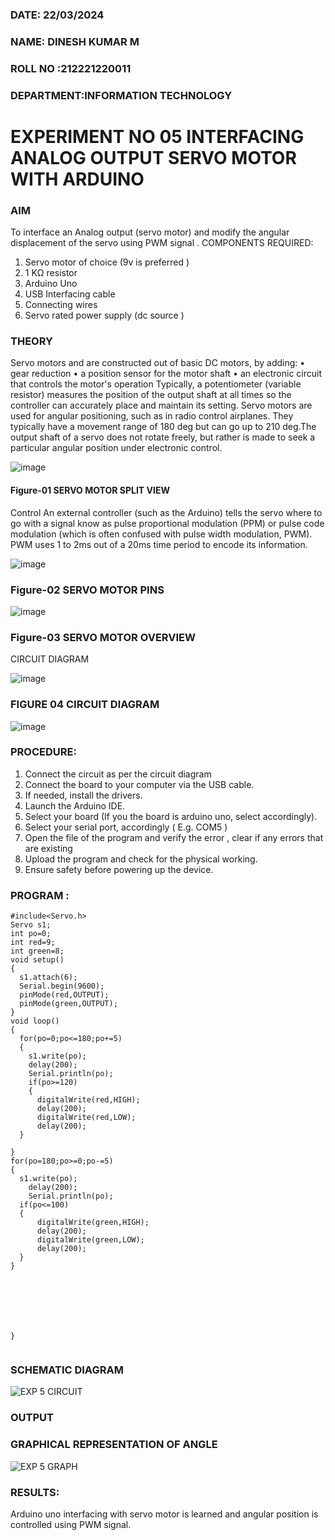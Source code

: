 ###  DATE: 22/03/2024

###  NAME: DINESH KUMAR M
###  ROLL NO :212221220011
###  DEPARTMENT:INFORMATION TECHNOLOGY


# EXPERIMENT NO 05 INTERFACING ANALOG OUTPUT SERVO MOTOR WITH ARDUINO

### AIM
To interface an Analog output (servo motor) and modify the angular displacement of the servo using PWM signal .
COMPONENTS REQUIRED:
1.	Servo motor of choice (9v is preferred )
2.	1 KΩ resistor 
3.	Arduino Uno 
4.	USB Interfacing cable 
5.	Connecting wires 
6.	Servo rated power supply (dc source )


### THEORY
Servo motors and are constructed out of basic DC motors, by adding:
•	 gear reduction
•	 a position sensor for the motor shaft
•	 an electronic circuit that controls the motor's operation
Typically, a potentiometer (variable resistor) measures the position of the output shaft at all times so the controller can accurately place and maintain its setting.
Servo motors are used for angular positioning, such as in radio control airplanes.  They typically have a movement range of 180 deg but can go up to 210 deg.The output shaft of a servo does not rotate freely, but rather is made to seek a particular angular position under electronic control. 


![image](https://user-images.githubusercontent.com/36288975/163544439-1f477927-fcd4-42f0-9ce4-c863fdbf1210.png)



#### Figure-01 SERVO MOTOR SPLIT VIEW 
Control 
An external controller (such as the Arduino) tells the servo where to go with a signal know as pulse proportional modulation (PPM) or pulse code modulation (which is often confused with pulse width modulation, PWM). PWM uses 1 to 2ms out of a 20ms time period to encode its information.
 
 
 ![image](https://user-images.githubusercontent.com/36288975/163544482-3027136f-7135-4f3d-a23f-8dc2fe04194d.png)

### Figure-02 SERVO MOTOR PINS

 ![image](https://user-images.githubusercontent.com/36288975/163544513-ca497421-e6ba-4f91-871f-5cfba77f22a8.png)


### Figure-03 SERVO MOTOR OVERVIEW 

 


 





CIRCUIT DIAGRAM
 
 
 ![image](https://user-images.githubusercontent.com/36288975/163544618-6eb8a7b5-7f1a-428a-8d9f-fd899b145efb.png)

### FIGURE 04 CIRCUIT DIAGRAM
![image](https://github.com/dineshdk154/EXPERIMENT-NO--05-INTERFACING-ANALOG-OUTPUT-SERVO-MOTOR-WITH-ARDUINO-/assets/104413084/21dc86bb-f167-4065-9505-558e681cc4ee)


### PROCEDURE:
1.	Connect the circuit as per the circuit diagram 
2.	Connect the board to your computer via the USB cable.
3.	If needed, install the drivers.
4.	Launch the Arduino IDE.
5.	Select your board (If you the board is arduino uno, select accordingly).
6.	Select your serial port, accordingly ( E.g. COM5 )
7.	Open the file of the program  and verify the error , clear if any errors that are existing 
8.	Upload the program and check for the physical working. 
9.	Ensure safety before powering up the device.


### PROGRAM :
```
#include<Servo.h>
Servo s1;
int po=0;
int red=9;
int green=8;
void setup()
{
  s1.attach(6);
  Serial.begin(9600);
  pinMode(red,OUTPUT);
  pinMode(green,OUTPUT);
}
void loop()
{
  for(po=0;po<=180;po+=5)
  {
    s1.write(po);
    delay(200);
    Serial.println(po);
    if(po>=120)
    {
      digitalWrite(red,HIGH);
      delay(200);
      digitalWrite(red,LOW);
      delay(200);
  }
  
}
for(po=180;po>=0;po-=5)
{
  s1.write(po);
    delay(200);
    Serial.println(po);
  if(po<=100)
  {
      digitalWrite(green,HIGH);
      delay(200);
      digitalWrite(green,LOW);
      delay(200);
  }
}  
  
  
  
  
   
    
 
}


```

### SCHEMATIC DIAGRAM
![EXP 5 CIRCUIT](https://github.com/dineshdk154/EXPERIMENT-NO--05-INTERFACING-ANALOG-OUTPUT-SERVO-MOTOR-WITH-ARDUINO-/assets/104413084/607656e9-8267-4cfb-bade-92b141751918)

### OUTPUT
### GRAPHICAL REPRESENTATION OF ANGLE
![EXP 5 GRAPH](https://github.com/dineshdk154/EXPERIMENT-NO--05-INTERFACING-ANALOG-OUTPUT-SERVO-MOTOR-WITH-ARDUINO-/assets/104413084/00dd823a-7cd3-435f-a4ae-8b7701253f6a)


 









### RESULTS: 
Arduino uno interfacing with servo motor is learned and angular position is controlled using PWM signal.
